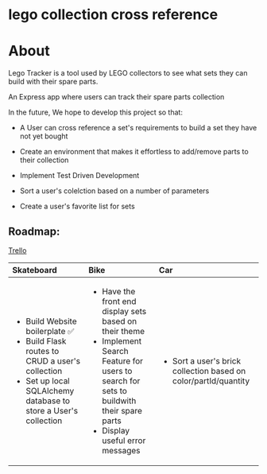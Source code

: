 # lego collection cross reference

# About

Lego Tracker is a tool used by LEGO collectors to see what sets they can build with their spare parts.

An Express app where users can track their spare parts collection

In the future, We hope to develop this project so that:

- A User can cross reference a set's requirements to build a set they have not yet bought

- Create an environment that makes it effortless to add/remove parts to their collection

- Implement Test Driven Development

- Sort a user's colelction based on a number of parameters

- Create a user's favorite list for sets

## Roadmap:

[Trello](https://trello.com/b/imcBn2Mv/lego-project)

| Skateboard                                                                                                                                                                   | Bike                                                                                                                                                                                                      | Car                                                                             |
| :--------------------------------------------------------------------------------------------------------------------------------------------------------------------------- | :-------------------------------------------------------------------------------------------------------------------------------------------------------------------------------------------------------- | :------------------------------------------------------------------------------ |
| <ul><li>Build Website boilerplate ✅ </li><li>Build Flask routes to CRUD a user's collection</li><li>Set up local SQLAlchemy database to store a User's collection</li></ul> | <ul><li>Have the front end display sets based on their theme</li><li>Implement Search Feature for users to search for sets to buildwith their spare parts</li><li>Display useful error messages</li></ul> | <ul><li>Sort a user's brick collection based on color/partId/quantity</li></ul> |
